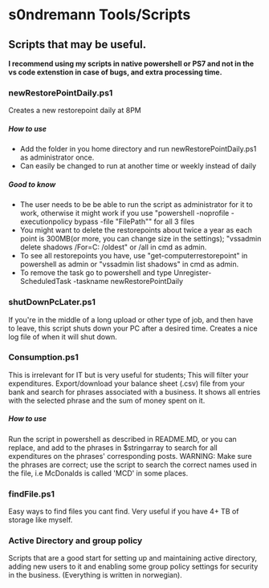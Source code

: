 # s0ndremann Tools/Scripts
## **Scripts that may be useful.**
**I recommend using my scripts in native powershell or PS7 and not in the vs code extenstion in case of bugs, and extra processing time.**
### **newRestorePointDaily.ps1**
Creates a new restorepoint daily at 8PM
##### How to use
- Add the folder in you home directory and run newRestorePointDaily.ps1 as administrator once.
- Can easily be changed to run at another time or weekly instead of daily
##### Good to know
- The user needs to be be able to run the script as administrator for it to work, otherwise it might work if you use
"powershell -noprofile -executionpolicy bypass -file "FilePath"" for all 3 files
- You might want to delete the restorepoints about twice a year as each point is 300MB(or more, you can change size in the settings);
"vssadmin delete shadows /For=C: /oldest" or /all in cmd as admin.
- To see all restorepoints you have, use "get-computerrestorepoint" in powershell as admin or "vssadmin list shadows" in cmd as admin.
- To remove the task go to powershell and type Unregister-ScheduledTask -taskname newRestorePointDaily

### **shutDownPcLater.ps1**
If you're in the middle of a long upload or other type of job, and then have to leave, this script shuts down your PC after a desired time. Creates a nice log file of when it will shut down.

### **Consumption.ps1**
This is irrelevant for IT but is very useful for students; This will filter your expenditures. Export/download your balance sheet (.csv) file from your bank and search for phrases associated with a business. It shows all entries with the selected phrase and the sum of money spent on it.
##### How to use
Run the script in powershell as described in README.MD, or you can replace, and add to the phrases in $stringarray to search for all expenditures on the phrases' corresponding posts.
WARNING: Make sure the phrases are correct; use the script to search the correct names used in the file, i.e McDonalds is called 'MCD' in some places.

### **findFile.ps1**
Easy ways to find files you cant find. Very useful if you have 4+ TB of storage like myself.

### **Active Directory and group policy**
Scripts that are a good start for setting up and maintaining active directory, adding new users to it and enabling some group policy settings for security in the business. (Everything is written in norwegian).
